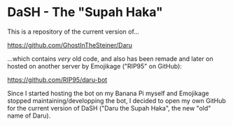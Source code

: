 # DaSH - The "Supah Haka"
This is a repository of the current version of...

https://github.com/GhostInTheSteiner/Daru

...which contains *very* old code, and also has been remade and later on hosted on another server by Emojikage ("RIP95" on GitHub):

https://github.com/RIP95/daru-bot

Since I started hosting the bot on my Banana Pi myself and Emojikage stopped maintaining/developping the bot, I decided to open my own GitHub for the current version of DaSH ("Daru the Supah Haka", the new "old" name of Daru).
